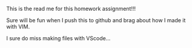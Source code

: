 This is the read me for this homework assignment!!!

Sure will be fun when I push this to github and brag about how I made it with VIM.

I sure do miss making files with VScode...
